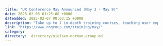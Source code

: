 ```yaml
---
title: "UX Conference May Announced (May 3 - May 9)"
date: 2025-02-05 01:25:00 +0000
dateadded: 2025-02-07 00:03:15 +0000
description: "Take up to 7 in-depth training courses, teaching user experience best practices for successful design. Courses focused on long-lasting skills for UX professionals. May 3- May 9, 2025."
link: "https://www.nngroup.com/training/may/"
category:
directory: _directory/nielsen-norman-group.md
---
```

